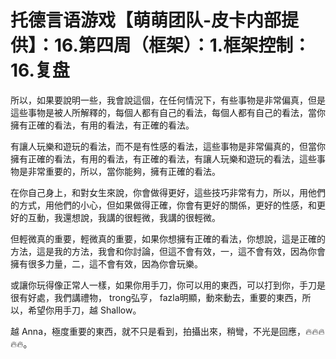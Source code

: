 # 托德言语游戏【萌萌团队-皮卡内部提供】：16.第四周（框架）：1.框架控制：16.复盘

所以，如果要說明一些，我會說這個，在任何情況下，有些事物是非常偏真，但是這些事物是被人所解釋的，每個人都有自己的看法，每個人都有自己的看法，當你擁有正確的看法，有用的看法，有正確的看法。

有讓人玩樂和遊玩的看法，而不是有性感的看法，這些事物是非常偏真的，但當你擁有正確的看法，有用的看法，有正確的看法，有讓人玩樂和遊玩的看法，這些事物是非常重要的，所以，當你能夠，擁有正確的看法。

在你自己身上，和對女生來說，你會做得更好，這些技巧非常有力，所以，用他們的方式，用他們的小心，但如果做得正確，你會有更好的關係，更好的性感，和更好的互動，我還想說，我講的很輕微，我講的很輕微。

但輕微真的重要，輕微真的重要，如果你想擁有正確的看法，你想說，這是正確的方法，這是我的方法，我會和你討論，但這不會有效，一，這不會有效，因為你會擁有很多力量，二，這不會有效，因為你會玩樂。

或讓你玩得像正常人一樣，如果你用手刀，你可以用的東西，可以打到你，手刀是很有好處，我們講禮物， trong弘亨， fazla明顯，動來動去，重要的東西，所以，希望你用手刀，越 Shallow。

越 Anna，極度重要的東西，就不只是看到，拍攝出來，稍彎，不光是回應，🔥🔥🔥🔥🔥。